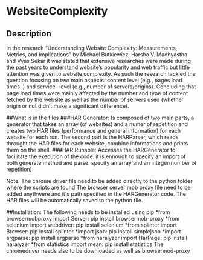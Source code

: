 # WebsiteComplexity
## Description
In the research “Understanding Website Complexity: Measurements, Metrics, and Implications” by Michael Butkiewicz, Harsha V. Madhyastha and Vyas Sekar it was stated that extensive researches were made during the past years to understand website’s popularity and web traffic but little attention was given to website complexity. As such the research tackled the question focusing on two main aspects: content level (e.g., pages load times..) and service- level (e.g., number of servers/origins). Concluding that page load times were mainly affected by the number and type of content fetched by the website as well as the number of servers used (whether origin or not didn’t make a significant difference). 

##What is in the files
###HAR Generator:
	Is composed of two main parts, a generator that takes an array (of websites) and a numer of repetition and creates two HAR files
	(performance and general information) for each website for each run.
	The second part is the HARParser, which reads throught the HAR files for each website, combine informations and prints them on the shell.
###HAR Runable: 
	Accesses the HARGenerator to facilitate the execution of the code. it is ennough to specify an import of both generate method and parse.
	specify an array and an integer(number of repetition)

Note: 
	The chrome driver file need to be added directly to the python folder where the scripts are found
	The browser server mob proxy file need to be added anythwere and it's path specified in the HARGenerator code.
	The HAR files will be automatically saved to the python file. 

##Installation:
The following needs to be installed using pip
	*from browsermobproxy import Server: pip install browsermob-proxy
	*from selenium import webdriver: pip install selenium
	*from splinter import Browser: pip install splinter
	*import json: pip install simplejson
	*import argparse: pip install argparse
	*from haralyzer import HarPage: pip install haralyzer
	*from statistics import mean: pip install statistics
The chromedriver needs also to be downloaded as well as browsermod-proxy
